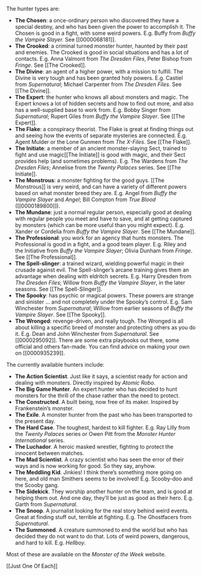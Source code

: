 The hunter types are:

- **The Chosen**: a once-ordinary person who discovered they have a special destiny, and who has been given the power to accomplish it. The Chosen is good in a fight, with some weird powers. E.g. Buffy from *Buffy the Vampire Slayer.* See [[0000068181]].
- **The Crooked**: a criminal turned monster hunter, haunted by their past and enemies. The Crooked is good in social situations and has a lot of contacts. E.g. Anna Valmont from *The Dresden Files*, Peter Bishop from *Fringe*. See [[The Crooked]].
- **The Divine**: an agent of a higher power, with a mission to fulfill. The Divine is very tough and has been granted holy powers. E.g. Castiel from *Supernatural*; Michael Carpenter from *The Dresden Files*. See [[The Divine]].
- **The Expert**: the hunter who knows all about monsters and magic. The Expert knows a lot of hidden secrets and how to find out more, and also has a well-supplied base to work from. E.g. Bobby Singer from *Supernatural*; Rupert Giles from *Buffy the Vampire Slayer*. See [[The Expert]].
- **The Flake**: a conspiracy theorist. The Flake is great at finding things out and seeing how the events of separate mysteries are connected. E.g. Agent Mulder or the Lone Gunmen from *The* *X-Files*. See [[The Flake]].
- **The Initiate**: a member of an ancient monster-slaying Sect, trained to fight and use magic[[The Initiate]] is good with magic, and their Sect provides help (and sometimes problems). E.g. The Wardens from *The Dresden Files*; Annelise from the *Twenty Palaces* series. See [[The Initiate]].
- **The Monstrous**: a monster fighting for the good guys. [[The Monstrous]] is very weird, and can have a variety of different powers based on what monster breed they are. E.g. Angel from *Buffy the Vampire Slayer* and *Angel*; Bill Compton from *True Blood* ([[0000189800]]).
- **The Mundane**: just a normal regular person, especially good at dealing with regular people you meet and have to save, and at getting captured by monsters (which can be more useful than you might expect). E.g. Xander or Cordelia from *Buffy the Vampire Slayer*. See [[The Mundane]].
- **The Professional**: you work for an agency that hunts monsters. The Professional is good in a fight, and a good team player. E.g. Riley and the Initiative from *Buffy the Vampire Slayer*; Olivia Dunham from *Fringe*. See [[The Professional]].
- **The Spell-slinger**: a trained wizard, wielding powerful magic in their crusade against evil. The Spell-slinger’s arcane training gives them an advantage when dealing with eldritch secrets. E.g. Harry Dresden from *The Dresden Files*; Willow from *Buffy the Vampire Slayer*, in the later seasons. See [[The Spell-Slinger]].
- **The Spooky**: has psychic or magical powers. These powers are strange and sinister ... and not completely under the Spooky’s control. E.g. Sam Winchester from *Supernatural*; Willow from earlier seasons of *Buffy the Vampire Slayer*. See [[The Spooky]].
- **The Wronged**: revenge-driven, and really tough. The Wronged is all about killing a specific breed of monster and protecting others as you do it. E.g. Dean and John Winchester from *Supernatural*. See [[0000295092]].
There are some extra playbooks out there, some official and others fan-made. You can find advice on making your own on [[0000935239]].

The currently available hunters include:

- **The Action Scientist**. Just like it says, a scientist ready for action and dealing with monsters. Directly inspired by *Atomic Robo*.
- **The Big Game Hunter**. An expert hunter who has decided to hunt monsters for the thrill of the chase rather than the need to protect.
- **The Constructed**. A built being, now free of its maker. Inspired by Frankenstein’s monster.
- **The Exile**. A monster hunter from the past who has been transported to the present day.
- **The Hard Case**. The toughest, hardest to kill fighter. E.g. Ray Lilly from the *Twenty Palaces* series or Owen Pitt from the *Monster Hunter International* series.
- **The Luchador**. A heroic masked wrestler, fighting to protect the innocent between matches.
- **The Mad Scientist**. A crazy scientist who has seen the error of their ways and is now working for good. So they say, anyhow.
- **The Meddling Kid**. Jinkies! I think there’s something more going on here, and old man Smithers seems to be involved! E.g. Scooby-doo and the Scooby gang.
- **The Sidekick**. They worship another hunter on the team, and is good at helping them out. And one day, they’ll be just as good as their hero. E.g. Garth from *Supernatural*.
- **The Snoop**. A journalist looking for the real story behind weird events. Great at finding stuff out, terrible at fighting. E.g. The Ghostfacers from *Supernatural*.
- **The Summoned**. A creature summoned to end the world but who has decided they do not want to do that. Lots of weird powers, dangerous, and hard to kill. E.g. *Hellboy*.

Most of these are available on the *Monster of the Week* website.

[[Just One Of Each]]
